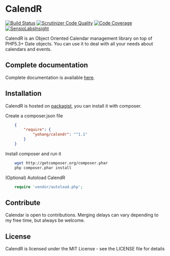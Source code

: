 # CalendR

[![Build Status](https://travis-ci.org/yohang/CalendR.svg?branch=1.1)](https://travis-ci.org/yohang/CalendR)
[![Scrutinizer Code Quality](https://scrutinizer-ci.com/g/yohang/CalendR/badges/quality-score.png?b=master)](https://scrutinizer-ci.com/g/yohang/CalendR/?branch=master)
[![Code Coverage](https://scrutinizer-ci.com/g/yohang/CalendR/badges/coverage.png?b=master)](https://scrutinizer-ci.com/g/yohang/CalendR/?branch=master)
[![SensioLabsInsight](https://insight.sensiolabs.com/projects/ac050bc0-c3b2-4d88-be63-059a0d968157/mini.png)](https://insight.sensiolabs.com/projects/ac050bc0-c3b2-4d88-be63-059a0d968157)

CalendR is an Object Oriented Calendar management library on top of PHP5.3+ Date objects.
You can use it to deal with all your needs about calendars and events.

Complete documentation
----------------------

Complete documentation is available [here](http://yohang.github.com/CalendR).

Installation
------------

CalendR is hosted on [packagist](http://packagist.org), you can install it with composer.

Create a composer.json file

```json
    {
        "require": {
            "yohang/calendr": "^1.1"
        }
    }
```

Install composer and run it

```sh
    wget http://getcomposer.org/composer.phar
    php composer.phar install
```

(Optional) Autoload CalendR

```php
    require 'vendor/autoload.php';
```

Contribute
----------

Calendar is open to contributions. Merging delays can vary depending to my free time, but always be welcome.

License
-------

CalendR is licensed under the MIT License - see the LICENSE file for details
